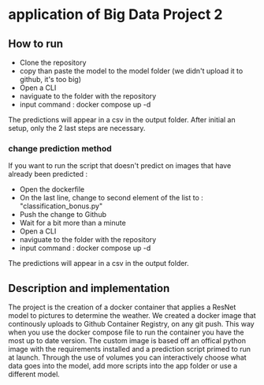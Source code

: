 # application of Big Data Project 2

## How to run

- Clone the repository
- copy than paste the model to the model folder (we didn't upload it to github, it's too big)
- Open a CLI
- naviguate to the folder with the repository
- input command : docker compose up -d

The predictions will appear in a csv in the output folder. After initial an setup, only the 2 last steps are necessary.

### change prediction method

If you want to run the script that doesn't predict on images that have already been predicted :

- Open the dockerfile
- On the last line, change to second element of the list to : "classification_bonus.py"
- Push the change to Github
- Wait for a bit more than a minute
- Open a CLI
- naviguate to the folder with the repository
- input command : docker compose up -d

The predictions will appear in a csv in the output folder. 

## Description and implementation

The project is the creation of a docker container that applies a ResNet model to pictures to determine the weather. 
We created a docker image that continously uploads to Github Container Registry, on any git push. This way when you use the docker compose file to run the container you have the most up to date version. 
The custom image is based off an offical python image with the requirements installed and a prediction script primed to run at launch. 
Through the use of volumes you can interactively choose what data goes into the model, add more scripts into the app folder or use a different model. 